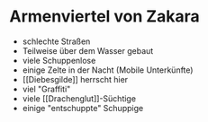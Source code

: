 # Armenviertel von Zakara
- schlechte Straßen
- Teilweise über dem Wasser gebaut
- viele Schuppenlose
- einige Zelte in der Nacht (Mobile Unterkünfte)
- [[Diebesgilde]] herrscht hier
- viel "Graffiti"
- viele [[Drachenglut]]-Süchtige
- einige "entschuppte" Schuppige
